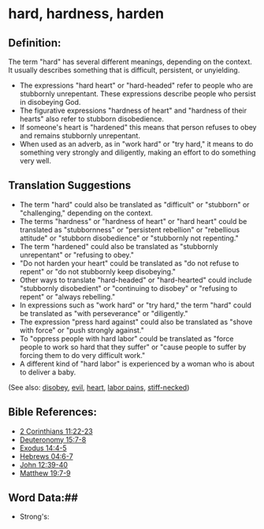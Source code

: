 # hard, hardness, harden #

## Definition: ##

The term "hard" has several different meanings, depending on the context. It usually describes something that is difficult, persistent, or unyielding.

* The expressions "hard heart" or "hard-headed" refer to people who are stubbornly unrepentant. These expressions describe people who persist in disobeying God.
* The figurative expressions "hardness of heart" and "hardness of their hearts" also refer to stubborn disobedience.
* If someone's heart is "hardened" this means that person refuses to obey and remains stubbornly unrepentant.
* When used as an adverb, as in "work hard" or "try hard," it means to do something very strongly and diligently, making an effort to do something very well.

## Translation Suggestions ##

* The term "hard" could also be translated as "difficult" or "stubborn" or "challenging," depending on the context.
* The terms "hardness" or "hardness of heart" or "hard heart" could be translated as "stubbornness" or "persistent rebellion" or "rebellious attitude" or "stubborn disobedience" or "stubbornly not repenting."
* The term "hardened" could also be translated as "stubbornly unrepentant" or "refusing to obey."
* "Do not harden your heart" could be translated as "do not refuse to repent" or "do not stubbornly keep disobeying."
* Other ways to translate "hard-headed" or "hard-hearted" could include "stubbornly disobedient" or "continuing to disobey" or "refusing to repent" or "always rebelling."
* In expressions such as "work hard" or "try hard," the term "hard" could be translated as "with perseverance" or "diligently."
* The expression "press hard against" could also be translated as "shove with force" or "push strongly against."
* To "oppress people with hard labor" could be translated as "force people to work so hard that they suffer" or "cause people to suffer by forcing them to do very difficult work."
* A different kind of "hard labor" is experienced by a woman who is about to deliver a baby.

(See also: [disobey](../other/disobey.md), [evil](../kt/evil.md), [heart](../other/heart.md), [labor pains](../other/laborpains.md), [stiff-necked](../other/stiffnecked.md))

## Bible References: ##

* [2 Corinthians 11:22-23](rc://en/tn/help/2co/11/22)
* [Deuteronomy 15:7-8](rc://en/tn/help/deu/15/07)
* [Exodus 14:4-5](rc://en/tn/help/exo/14/04)
* [Hebrews 04:6-7](rc://en/tn/help/heb/04/06)
* [John 12:39-40](rc://en/tn/help/jhn/12/39)
* [Matthew 19:7-9](rc://en/tn/help/mat/19/07)

## Word Data:##

* Strong's: 

